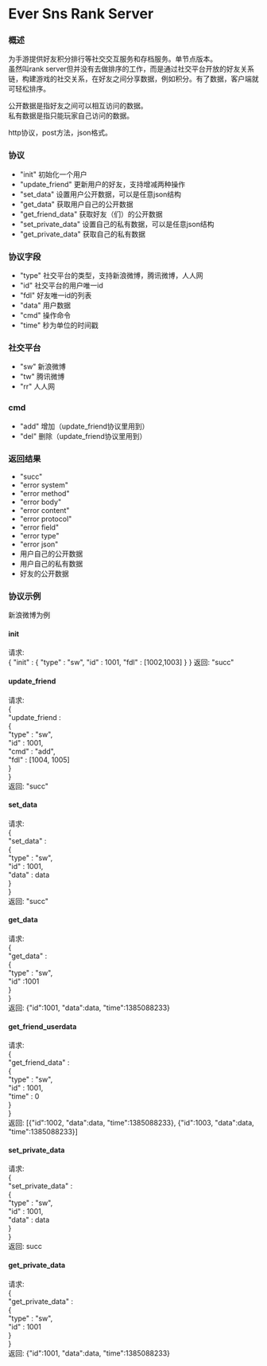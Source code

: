 # Ever Sns Rank Server #

### 概述 ##

为手游提供好友积分排行等社交交互服务和存档服务。单节点版本。      
虽然叫rank server但并没有去做排序的工作，而是通过社交平台开放的好友关系链，构建游戏的社交关系，在好友之间分享数据，例如积分。有了数据，客户端就可轻松排序。    

公开数据是指好友之间可以相互访问的数据。  
私有数据是指只能玩家自己访问的数据。  

http协议，post方法，json格式。    

### 协议 ##
- "init"                    初始化一个用户
- "update_friend"           更新用户的好友，支持增减两种操作
- "set_data"                设置用户公开数据，可以是任意json结构
- "get_data"                获取用户自己的公开数据
- "get_friend_data"         获取好友（们）的公开数据
- "set_private_data"        设置自己的私有数据，可以是任意json结构
- "get_private_data"        获取自己的私有数据        

### 协议字段 ##
- "type"                    社交平台的类型，支持新浪微博，腾讯微博，人人网
- "id"                      社交平台的用户唯一id
- "fdl"                     好友唯一id的列表
- "data"                    用户数据
- "cmd"                     操作命令
- "time"                    秒为单位的时间戳

### 社交平台 ##
- "sw"                      新浪微博
- "tw"                      腾讯微博
- "rr"                      人人网

### cmd ##
- "add"                     增加（update_friend协议里用到）
- "del"                     删除（update_friend协议里用到）

### 返回结果 ##
- "succ"
- "error system"
- "error method"
- "error body"
- "error content"
- "error protocol"
- "error field"
- "error type"
- "error json"
- 用户自己的公开数据
- 用户自己的私有数据
- 好友的公开数据

### 协议示例 ##
新浪微博为例

#### init ###
请求:         
    {
        "init" : 
        {
        "type" : "sw",
        "id" : 1001,
        "fdl" : [1002,1003]
        }
    }
返回: "succ"

#### update_friend ###
请求:         
    {  
        "update_friend :  
        {   
        "type" : "sw",    
        "id" : 1001,    
        "cmd" : "add",    
        "fdl" : [1004, 1005]    
        }    
    }    
返回: "succ"     

#### set_data ###
请求:        
    {    
        "set_data" :    
        {    
        "type" : "sw",    
        "id" : 1001,    
        "data" : data     
        }    
    }    
返回: "succ"    

#### get_data ###
请求:        
    {    
        "get_data" :    
        {    
        "type" : "sw",    
        "id" :1001     
        }    
    }    
返回: {"id":1001, "data":data, "time":1385088233}    

#### get_friend_userdata ###
请求:          
    {    
        "get_friend_data" :    
        {        
        "type" : "sw",    
        "id" : 1001,    
        "time" : 0    
        }    
    }    
返回: [{"id":1002, "data":data, "time":1385088233}, {"id":1003, "data":data, "time":1385088233}]    

#### set_private_data ###
请求:         
    {    
        "set_private_data" :    
        {    
        "type" : "sw",    
        "id" : 1001,    
        "data" : data    
        }    
    }    
返回: succ    

#### get_private_data ###
请求:         
    {    
        "get_private_data" :    
        {    
        "type" : "sw",    
        "id" : 1001    
        }    
    }    
返回: {"id":1001, "data":data, "time":1385088233}    

